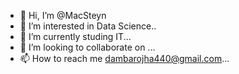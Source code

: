 - 👋 Hi, I’m @MacSteyn
- 👀 I’m interested in Data Science..
- 🌱 I’m currently studing IT...
- 💞️ I’m looking to collaborate on ...
- 📫 How to reach me dambarojha440@gmail.com...

<!---
MacSteyn/MacSteyn is a ✨ special ✨ repository because its `README.md` (this file) appears on your GitHub profile.
You can click the Preview link to take a look at your changes.
--->
